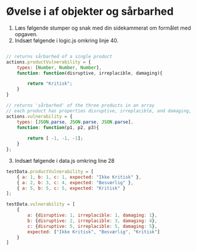 # Øvelse i af objekter og sårbarhed
1. Læs følgende stumper og snak med din sidekammerat om formålet med opgaven.
2. Indsæt følgende i logic.js omkring linje 40.

```js 

// returns sårbarhed of a single product
actions.productVulnerability = {
    types: [Number, Number, Number],
    function: function(disruptive, irreplacible, damaging){

        return "Kritisk";
    }
}

// returns 'sårbarhed' of the three products in an array
// each product has properties disruptive, irreplacible, and damaging, 
actions.vulnerability = {
    types: [JSON.parse, JSON.parse, JSON.parse],
    function: function(p1, p2, p3){
            
        return [ -1, -1, -1];
    }
};
```

3. Indsæt følgende i data.js omkring line 28
```js
testData.productVulnerability = [
    { a: 1, b: 1, c: 1, expected: "Ikke Kritisk" },
    { a: 2, b: 3, c: 4, expected: "Besværlig" },
    { a: 5, b: 5, c: 5, expected: "Kritisk" }
];

testData.vulnerability = [
    {
        a: {disruptive: 1, irreplacible: 1, damaging: 1}, 
        b: {disruptive: 2, irreplacible: 3, damaging: 4},
        c: {disruptive: 5, irreplacible: 5, damaging: 5},
        expected: ["Ikke Kritisk", "Besværlig", "Kritisk"]
    }
]
```